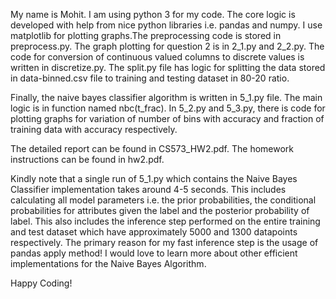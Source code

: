 My name is Mohit. I am using python 3 for my code. The core logic is developed with help from nice python libraries i.e. pandas and numpy. I use matplotlib for plotting graphs.The preprocessing code is stored in preprocess.py. The graph plotting for question 2 is in 2_1.py and 2_2.py. The code for conversion of continuous valued columns to discrete values is written in discretize.py. The split.py file has logic for splitting the data stored in data-binned.csv file to training and testing dataset in 80-20 ratio.

Finally, the naive bayes classifier algorithm is written in 5_1.py file. The main logic is in function named nbc(t_frac). In 5_2.py and 5_3.py, there is code for plotting graphs for variation of number of bins with accuracy and fraction of training data with accuracy respectively.

The detailed report can be found in CS573_HW2.pdf. The homework instructions can be found in hw2.pdf.

Kindly note that a single run of 5_1.py which contains the Naive Bayes Classifier implementation takes around 4-5 seconds. This includes calculating all model parameters i.e. the prior probabilities, the conditional probabilities for attributes given the label and the posterior probability of label. This also includes the inference step performed on the entire training and test dataset which have approximately 5000 and 1300 datapoints respectively. The primary reason for my fast inference step is the usage of pandas apply method! I would love to learn more about other efficient implementations for the Naive Bayes Algorithm. 

Happy Coding!